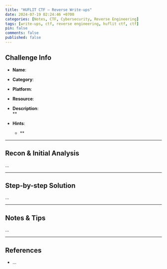 ```yaml
---
title: "HUFLIT CTF – Reverse Write-ups"
date: 2024-07-19 02:24:46 +0700
categories: [Notes, CTF, Cybersecurity, Reverse Engineering]
tags: [write-ups, ctf, reverse engineering, huflit ctf, ctf]
pin: false
comments: false
published: false
---
```


## Challenge Info

- **Name**:   
- **Category**: 
- **Platform**:   
- **Resource**:
- **Description**:  
  **

- **Hints**:  
  - **  


---

## Recon & Initial Analysis

...

---

## Step-by-step Solution

...

---

## Notes & Tips

...

---

## References

- ...
